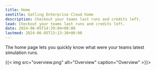 ```yaml
---
title: Home
seotitle: Gatling Enterprise Cloud home
description: Checkout your teams last runs and credits left.
lead: Checkout your teams last runs and credits left.
date: 2024-06-05T14:29:04+00:00
lastmod: 2024-06-05T13:13:30+00:00
---
```


The home page lets you quickly know what were your teams latest simulation runs.

{{< img src="overview.png" alt="Overview" caption="Overview" >}}>